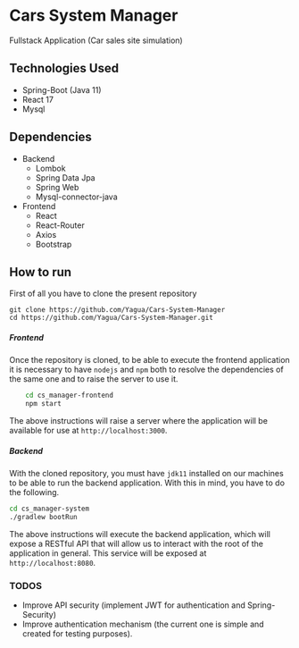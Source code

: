 # Cars System Manager

Fullstack Application (Car sales site simulation)

## Technologies Used

- Spring-Boot (Java 11)
- React 17
- Mysql

## Dependencies

- Backend
    - Lombok
    - Spring Data Jpa
    - Spring Web
    - Mysql-connector-java
- Frontend
    - React
    - React-Router
    - Axios
    - Bootstrap

## How to run

First of all you have to clone the present repository

```
git clone https://github.com/Yagua/Cars-System-Manager
cd https://github.com/Yagua/Cars-System-Manager.git
```

##### Frontend

Once the repository is cloned, to be able to execute the frontend application
it is necessary to have `nodejs` and `npm` both to resolve the dependencies of
the same one and to raise the server to use it.

```bash
    cd cs_manager-frontend
    npm start
```

The above instructions will raise a server where the application will be
available for use at `http://localhost:3000`.

##### Backend

With the cloned repository, you must have `jdk11` installed on our machines to
be able to run the backend application. With this in mind, you have to do the
following.

```bash
cd cs_manager-system
./gradlew bootRun
```

The above instructions will execute the backend application, which will expose
a RESTful API that will allow us to interact with the root of the application
in general. This service will be exposed at `http://localhost:8080`.

### TODOS

- Improve API security (implement JWT for authentication and Spring-Security)
- Improve authentication mechanism (the current one is simple and created for
  testing purposes).
